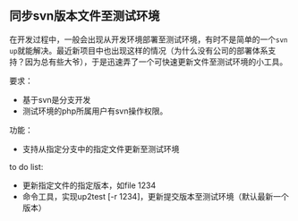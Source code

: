## 同步svn版本文件至测试环境

在开发过程中，一般会出现从开发环境部署至测试环境，有时不是简单的一个`svn up`就能解决。最近新项目中也出现这样的情况（为什么没有公司的部署体系支持？因为总有些大爷），于是迅速弄了一个可快速更新文件至测试环境的小工具。

要求：
- 基于svn是分支开发
- 测试环境的php所属用户有svn操作权限。

功能：
- 支持从指定分支中的指定文件更新至测试环境

to do list:
- 更新指定文件的指定版本，如file 1234
- 命令工具，实现up2test [-r 1234]，更新提交版本至测试环境（默认最新一个版本）
